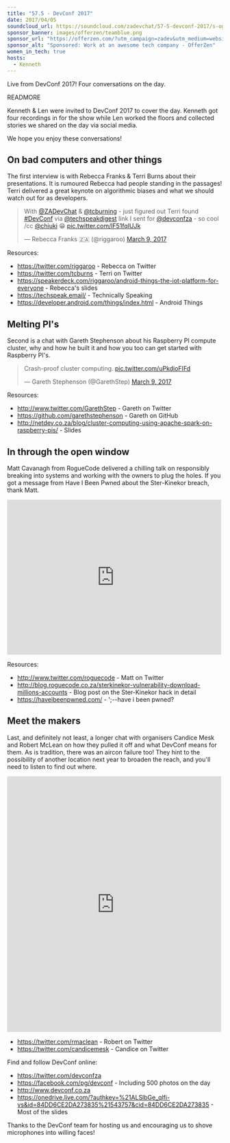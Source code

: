 ```yaml
---
title: "57.5 - DevConf 2017"
date: 2017/04/05
soundcloud_url: https://soundcloud.com/zadevchat/57-5-devconf-2017/s-ogakl
sponsor_banner: images/offerzen/teamblue.png
sponsor_url: "https://offerzen.com/?utm_campaign=zadev&utm_medium=website"
sponsor_alt: "Sponsored: Work at an awesome tech company - OfferZen"
women_in_tech: true
hosts:
  - Kenneth
---
```


Live from DevConf 2017! Four conversations on the day.

READMORE

Kenneth & Len were invited to DevConf 2017 to cover the day. Kenneth got four recordings in for the show while Len worked the floors and collected stories we shared on the day via social media.

We hope you enjoy these conversations!

## On bad computers and other things

The first interview is with Rebecca Franks & Terri Burns about their presentations. It is rumoured Rebecca had people standing in the passages! Terri delivered a great keynote on algorithmic biases and what we should watch out for as developers.

<div class="center">
<blockquote class="twitter-tweet" data-lang="en"><p lang="en" dir="ltr">With <a href="https://twitter.com/ZADevChat">@ZADevChat</a> &amp; <a href="https://twitter.com/tcburning">@tcburning</a> - just figured out Terri found <a href="https://twitter.com/hashtag/DevConf?src=hash">#DevConf</a> via <a href="https://twitter.com/techspeakdigest">@techspeakdigest</a> link I sent for <a href="https://twitter.com/devconfza">@devconfza</a> - so cool /cc <a href="https://twitter.com/chiuki">@chiuki</a> 😁 <a href="https://t.co/lF51fqIUJk">pic.twitter.com/lF51fqIUJk</a></p>&mdash; Rebecca Franks 🇿🇦 (@riggaroo) <a href="https://twitter.com/riggaroo/status/839895426815885314">March 9, 2017</a></blockquote>
<script async src="//platform.twitter.com/widgets.js" charset="utf-8"></script>
</div>

Resources:

* https://twitter.com/riggaroo - Rebecca on Twitter
* https://twitter.com/tcburns - Terri on Twitter
* https://speakerdeck.com/riggaroo/android-things-the-iot-platform-for-everyone - Rebecca's slides
* https://techspeak.email/ - Technically Speaking
* https://developer.android.com/things/index.html - Android Things

## Melting PI's

Second is a chat with Gareth Stephenson about his Raspberry PI compute cluster, why and how he built it and how you too can get started with Raspberry PI's.

<div class="center">
<blockquote class="twitter-tweet" data-lang="en"><p lang="en" dir="ltr">Crash-proof cluster computing. <a href="https://t.co/uPkdioFIFd">pic.twitter.com/uPkdioFIFd</a></p>&mdash; Gareth Stephenson (@GarethStep) <a href="https://twitter.com/GarethStep/status/839682470593376261">March 9, 2017</a></blockquote>
<script async src="//platform.twitter.com/widgets.js" charset="utf-8"></script>
</div>

Resources:

* http://www.twitter.com/GarethStep - Gareth on Twitter
* https://github.com/garethstephenson - Gareth on GitHub
* http://netdev.co.za/blog/cluster-computing-using-apache-spark-on-raspberry-pis/ - Slides

## In through the open window

Matt Cavanagh from RogueCode delivered a chilling talk on responsibly breaking into systems and working with the owners to plug the holes. If you got a message from Have I Been Pwned about the Ster-Kinekor breach, thank Matt.

<div class="center">
<iframe src="https://www.facebook.com/plugins/post.php?href=https%3A%2F%2Fwww.facebook.com%2Fdevconfza%2Fphotos%2Fa.252782738515377.1073741831.224367094690275%2F262449774215340%2F%3Ftype%3D3&width=500" width="500" height="362" style="border:none;overflow:hidden" scrolling="no" frameborder="0" allowTransparency="true"></iframe>
</div>

Resources:

* http://www.twitter.com/roguecode - Matt on Twitter
* http://blog.roguecode.co.za/sterkinekor-vulnerability-download-millions-accounts - Blog post on the Ster-Kinekor hack in detail
* https://haveibeenpwned.com/ - ';--have i been pwned?

## Meet the makers

Last, and definitely not least, a longer chat with organisers Candice Mesk and Robert McLean on how they pulled it off and what DevConf means for them. As is tradition, there was an aircon failure too! They hint to the possibility of another location next year to broaden the reach, and you'll need to listen to find out where.

<div class="center">
<iframe src="https://www.facebook.com/plugins/post.php?href=https%3A%2F%2Fwww.facebook.com%2Fdevconfza%2Fposts%2F252786405181677&width=500" width="500" height="597" style="border:none;overflow:hidden" scrolling="no" frameborder="0" allowTransparency="true"></iframe>
</div>

* https://twitter.com/rmaclean - Robert on Twitter
* https://twitter.com/candicemesk - Candice on Twitter

Find and follow DevConf online:

* https://twitter.com/devconfza
* https://facebook.com/pg/devconf - Including 500 photos on the day
* http://www.devconf.co.za
* https://onedrive.live.com/?authkey=%21ALSlbGe_qlfi-vs&id=84DD6CE2DA273835%21543757&cid=84DD6CE2DA273835 - Most of the slides

Thanks to the DevConf team for hosting us and encouraging us to shove microphones into willing faces!
